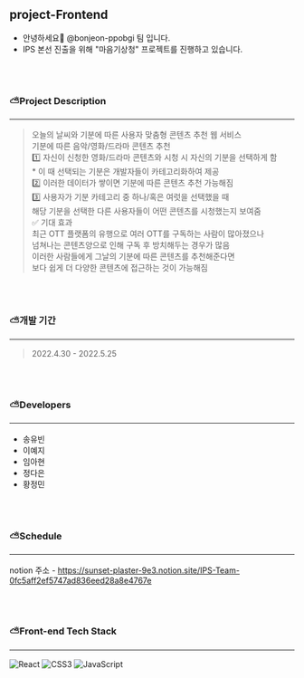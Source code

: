 ## project-Frontend

* 안녕하세요👋 @bonjeon-ppobgi 팀 입니다.
* IPS 본선 진출을 위해 "마음기상청" 프로젝트를 진행하고 있습니다.

<br><br>  
### ⛅️Project Description <hr/>
> 오늘의 날씨와 기분에 따른 사용자 맞춤형 콘텐츠 추천 웹 서비스<br>
기분에 따른 음악/영화/드라마 콘텐츠 추천<br>
1️⃣ 자신이 신청한 영화/드라마 콘텐츠와 시청 시 자신의 기분을 선택하게 함<br>
     * 이 때 선택되는 기분은 개발자들이 카테고리화하여 제공<br>
2️⃣ 이러한 데이터가 쌓이면 기분에 따른 콘텐츠 추천 가능해짐<br>
3️⃣ 사용자가 기분 카테고리 중 하나/혹은 여럿을 선택했을 때 <br>
     해당 기분을 선택한 다른 사용자들이 어떤 콘텐츠를 시청했는지 보여줌<br>
✅ 기대 효과<br>
     최근 OTT 플랫폼의 유행으로 여러 OTT를 구독하는 사람이 많아졌으나<br>
     넘쳐나는 콘텐츠양으로 인해 구독 후 방치해두는 경우가 많음 <br>
     이러한 사람들에게 그날의 기분에 따른 콘텐츠를 추천해준다면<br>
     보다 쉽게 더 다양한 콘텐츠에 접근하는 것이 가능해짐<br>

<br><br>

### ⛅️개발 기간 <hr/>
> 2022.4.30 - 2022.5.25

<br><br>

### ⛅️Developers <hr/>
* 송유빈
* 이예지
* 임아현
* 정다은
* 황정민

<br><br>

### ⛅️Schedule <hr/>
notion 주소 - https://sunset-plaster-9e3.notion.site/IPS-Team-0fc5aff2ef5747ad836eed28a8e4767e

<br><br>

### ⛅️Front-end Tech Stack <hr/>
![React](https://img.shields.io/badge/react-%2320232a.svg?style=for-the-badge&logo=react&logoColor=%2361DAFB)
![CSS3](https://img.shields.io/badge/css3-%231572B6.svg?style=for-the-badge&logo=css3&logoColor=white)
![JavaScript](https://img.shields.io/badge/javascript-%23323330.svg?style=for-the-badge&logo=javascript&logoColor=%23F7DF1E)
